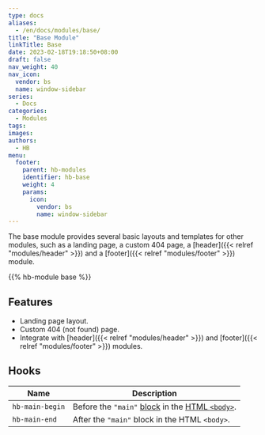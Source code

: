 ```yaml
---
type: docs
aliases:
  - /en/docs/modules/base/
title: "Base Module"
linkTitle: Base
date: 2023-02-18T19:18:50+08:00
draft: false
nav_weight: 40
nav_icon:
  vendor: bs
  name: window-sidebar
series:
  - Docs
categories:
  - Modules
tags:
images:
authors:
  - HB
menu:
  footer:
    parent: hb-modules
    identifier: hb-base
    weight: 4
    params:
      icon:
        vendor: bs
        name: window-sidebar
---
```


The base module provides several basic layouts and templates for other modules, such as a landing page, a custom 404 page, a [header]({{< relref "modules/header" >}}) and a [footer]({{< relref "modules/footer" >}}) module.

<!--more-->

{{% hb-module base %}}

## Features

- Landing page layout.
- Custom 404 (not found) page.
- Integrate with [header]({{< relref "modules/header" >}}) and [footer]({{< relref "modules/footer" >}}) modules.

## Hooks

| Name            | Description             |
| --------------- | ----------------------- |
| `hb-main-begin` | Before the `"main"` [block](https://gohugo.io/templates/base/#define-the-base-template) in the [HTML `<body>`](https://github.com/hbstack/hb/blob/main/layouts/_default/baseof.html).  |
| `hb-main-end`   | After the `"main"` block in the HTML `<body>`. |
